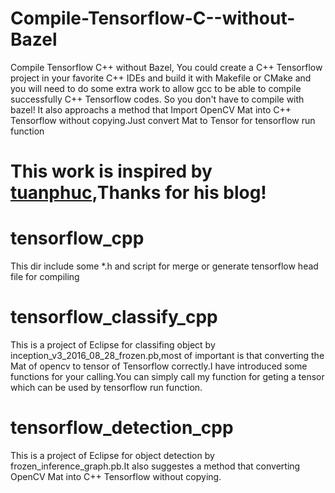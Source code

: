 # Compile-Tensorflow-C--without-Bazel

Compile Tensorflow C++ without Bazel, You could create a C++ Tensorflow project in your favorite C++ IDEs and build it with Makefile or CMake and you will need to do some extra work to allow gcc to be able to compile successfully C++ Tensorflow codes. So you don't have to compile  with bazel! It also approachs a method that Import OpenCV Mat into C++ Tensorflow without copying.Just convert Mat to Tensor for tensorflow run function


# This work is inspired by [tuanphuc](https://tuanphuc.github.io/standalone-tensorflow-cpp/),Thanks for his blog!


# tensorflow_cpp
  This dir include some *.h and script for merge or generate tensorflow head file for compiling


# tensorflow_classify_cpp
  This is a project of Eclipse for classifing object by inception_v3_2016_08_28_frozen.pb,most of important is that converting the Mat of opencv to tensor of Tensorflow correctly.I have introduced some functions for your calling.You can simply call my function for geting a tensor which can be used by tensorflow run function.

# tensorflow_detection_cpp
   This is a project of Eclipse for object detection by frozen_inference_graph.pb.It also suggestes a method that converting OpenCV Mat into C++ Tensorflow without copying.
